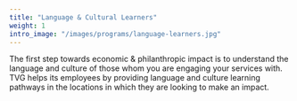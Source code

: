 ```yaml
---
title: "Language & Cultural Learners"
weight: 1
intro_image: "/images/programs/language-learners.jpg"
---
```


The first step towards economic & philanthropic impact is to understand the language and culture of those whom you are engaging your services with. TVG helps its employees by providing language and culture learning pathways in the locations in which they are looking to make an impact.